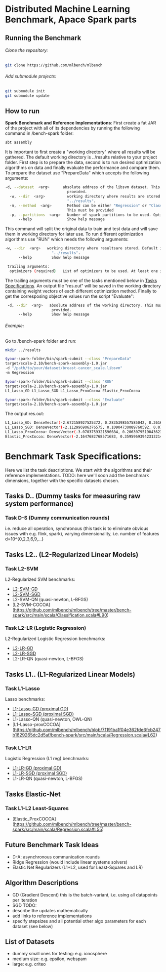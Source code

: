# Distributed Machine Learning Benchmark, Apace Spark parts


## Running the Benchmark
###### Clone the repository: 
```bash
git clone https://github.com/mlbench/mlbench
```
###### Add submodule projects:
```bash
git submodule init
git submodule update
```

## How to run
**Spark Benchmark and Reference Implementations**: 
First create a fat JAR of the project with all of its dependencies by running the following command in /bench-spark folder:
```bash
sbt assembly
```
It is important to first create a "working directory" where all results will be gathered. The default working directory is ../results relative to your project folder.
First step is to prepare the data, second is to run desired optimization algorithms on data and finally evaluate the performance and compare them.
To prepare the dataset use "PrepareData" which accepts the following arguments:
```bash
-d, --dataset  <arg>      absolute address of the libsvm dataset. This must be
                            provided.
  -w, --dir  <arg>          working directory where results are stored. Default is
                            "../results".
  -m, --method  <arg>       Method can be either "Regression" or "Classification".
                            This must be provided
  -p, --partitions  <arg>   Number of spark partitions to be used. Optional.
      --help                Show help message
```
This command will split the original data to train and test data and will save them in working directory for later use.
To run different optimization algorithms use "RUN" which needs the following arguments:
```bash
-w, --dir  <arg>   working directory where resultsare stored. Default is
                     "../results".
      --help         Show help message

 trailing arguments:
  optimizers (required)   List of optimizers to be used. At least one is required
```
The trailing arguments must be one of the tasks mentioned below in [Tasks Specifications](#task-specifications). An output file "res.out" will be saved in the working directory containing weight vectors of each different optimization method.
Finally to get the corresposing objective values run the script "Evaluate":
```bash
 -d, --dir  <arg>   absolute address of the working directory. This must be
                     provided.
      --help         Show help message
```

###### Example: 
Go to /bench-spark folder and run:
```bash
mkdir ../results

$your-spark-folder/bin/spark-submit --class "PrepareData" 
target/scala-2.10/bench-spark-assembly-1.0.jar 
-d "/path/to/your/dataset/breast-cancer_scale.libsvm" 
-m Regression

$your-spark-folder/bin/spark-submit --class "RUN" 
target/scala-2.10/bench-spark-assembly-1.0.jar 
L1_Lasso_GD L1_Lasso_SGD L1_Lasso_ProxCocoa Elastic_ProxCocoa

$your-spark-folder/bin/spark-submit --class "Evaluate" 
target/scala-2.10/bench-spark-assembly-1.0.jar
```

The output res.out:
```bash
L1_Lasso_GD: DenseVector(-2.672158927525372, 0.2835398557585042, 0.2616505245785392, 0.1062669616202757, 0.0010041643706443565, -3.247334399853071E-4, 0.414111116641944, 0.004824409829823558, 0.00742871210731205, -0.7643289526295685) elapsed: 1281ms lambda: 0.1
L1_Lasso_SGD: DenseVector(-2.112996906376575, 0.10904730089760592, 0.0789677010341028, 7.846417009157897E-4, 0.007214770187810594, -0.002870040147401511, 0.45213296371762246, -4.0625328938762354E-4, 0.007843171211156274, -0.9378429139210855) elapsed: 621ms lambda: 0.1
L1_Lasso_ProxCocoa: DenseVector(-3.0703759321596684, 0.2063079519043623, 0.328673676903811, 0.027289089761645777, 0.0, 0.0, 0.41197113667299534, 0.0, 0.0, -0.3722738846697741) elapsed: 1683ms lambda: 0.1
Elastic_ProxCocoa: DenseVector(-2.1647682768571683, 0.35959693942313214, 0.16053636571576063, 0.07100394273617437, 0.0, 0.0, 0.32159948533563326, 0.0, 0.0, -0.8746298720599254) elapsed: 1436ms lambda: 0.1 alpha: 0.5
```

# Benchmark Task Specifications:
Here we list the task descriptions. We start with the algorithms and their reference implementations.
TODO: here we'll soon add the benchmark dimensions, together with the specific datasets chosen.

## Tasks D.. (Dummy tasks for measuring raw system performance)
### Task D-S (Dummy communication rounds)
i.e. reduce all operation, synchronous
(this task is to eliminate obvious issues with e.g. flink, spark), 
varying dimensionality, i.e. number of features d=10^{0,2,3,6,9,...}

## Tasks L2.. (L2-Regularized Linear Models)
### Task L2-SVM
L2-Regularized SVM
benchmarks:
- [L2-SVM-GD](https://github.com/mlbench/mlbench/tree/master/bench-spark/src/main/scala/Classification.scala#L55)
- [L2-SVM-SGD](https://github.com/mlbench/mlbench/tree/master/bench-spark/src/main/scala/Classification.scala#L48)
- L2-SVM-QN (quasi-newton, L-BFGS)
- [L2-SVM-COCOA] (https://github.com/mlbench/mlbench/tree/master/bench-spark/src/main/scala/Classification.scala#L90)

### Task L2-LR (Logistic Regression)
L2-Regularized Logistic Regression
benchmarks:
- [L2-LR-GD](https://github.com/mlbench/mlbench/tree/master/bench-spark/src/main/scala/Classification.scala#L69)
- [L2-LR-SGD](https://github.com/mlbench/mlbench/tree/master/bench-spark/src/main/scala/Classification.scala#L62)
- L2-LR-QN (quasi-newton, L-BFGS)

## Tasks L1.. (L1-Regularized Linear Models)
### Task L1-Lasso
Lasso
benchmarks:
- [L1-Lasso-GD (proximal GD)](https://github.com/mlbench/mlbench/tree/master/bench-spark/src/main/scala/Regression.scala#L48)
- [L1-Lasso-SGD (proximal SGD)](https://github.com/mlbench/mlbench/tree/master/bench-spark/src/main/scala/Regression.scala#L41)
- L1-Lasso-QN (quasi-newton, OWL-QN)
- [L1-Lasso-proxCOCOA] (https://github.com/mlbench/mlbench/blob/71191ba1f04e362fde6fcb247b1629265dc2d5af/bench-spark/src/main/scala/Regression.scala#L62)

### Task L1-LR
Logistic Regression (L1 reg)
benchmarks:
- [L1-LR-GD (proximal GD)](https://github.com/mlbench/mlbench/tree/master/bench-spark/src/main/scala/Classification.scala#L84)
- [L1-LR-SGD (proximal SGD)](https://github.com/mlbench/mlbench/tree/master/bench-spark/src/main/scala/Classification.scala#L77)
- L1-LR-QN (quasi-newton, L-BFGS)

## Tasks Elastic-Net
### Task L1-L2 Least-Squares
- [Elastic_ProxCOCOA] (https://github.com/mlbench/mlbench/tree/master/bench-spark/src/main/scala/Regression.scala#L55)

## Future Benchmark Task Ideas
- D-A: asynchronous communication rounds
- Ridge Regression (would include linear systems solvers)
- Elastic Net Regularizers (L1+L2, used for Least-Squares and LR)

## Algorithm Descriptions
- GD (Gradient Descent)
this is the batch-variant, i.e. using all datapoints per iteration
- SGD
TODO:
 - describe the updates mathematically
 - add links to reference implementations
 - specify stepsizes and all potential other algo parameters for each dataset (see below)

## List of Datasets
- dummy small ones for testing: e.g. ionosphere
- medium size: e.g. epsilon, webspam
- large: e.g. criteo 
